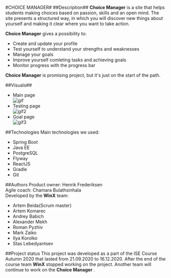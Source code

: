 #CHOICE MANAGER#
##Description##
**Choice Manager** is a site that helps students making choices based on passion, skills and an open mind. The site presents a structured way, in which you will discover new things about yourself and making it clear where you want to take action.  

**Choice Manager** gives a possibility to:  

- Create and update your profile
- Test yourself to understand your strengths and weaknesses
- Manage your goals
- Improve yourself comleting tasks and achieving goals
- Monitor progress with the progress bar  

**Choice Manager** is promising project, but it's just on the start of the path.  

##Visuals##  

- Main page  
![gif](https://i.postimg.cc/pTds0Fts/ezgif-com-gif-maker-4.gif)
- Testing page  
![gif2](https://i.postimg.cc/0jYKDVHF/ezgif-com-gif-maker-3.gif)
- Goal page  
![gif3](https://i.postimg.cc/k4cB526P/ezgif-com-gif-maker-5.gif)

##Technologies
Main technologies we used:  

- Spring Boot
- Java EE
- PostgreSQL
- Flyway
- ReactJS
- Gradle
- Git

##Authors
Product owner: Henrik Frederiksen  
Agile coach: Chamara Bulathsinhala  
Developed by the **WinX** team:

- Artem Beida(Scrum master)
- Artem Komarec
- Andrey Babich
- Alexander Mekh
- Roman Pyzhiv
- Mark Zaiko
- Ilya Korolko
- Stas Lebedyantsev

##Project status
This project was developed as a part of the ISE Course Autumn 2020 that lasted from 21.09.2020 to 16.12.2020. After the end of the course team **WinX** stopped working on the project. Another team will continue to work on the  **Choice Manager** .
